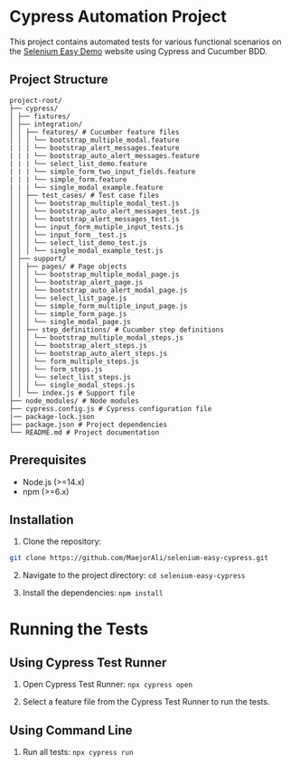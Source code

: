 # Cypress Automation Project

This project contains automated tests for various functional scenarios on the [Selenium Easy Demo](https://demo.seleniumeasy.com/) website using Cypress and Cucumber BDD.

## Project Structure

```
project-root/
├── cypress/
│ ├── fixtures/
│ ├── integration/
│ │ ├── features/ # Cucumber feature files
│ │ │ └── bootstrap_multiple_modal.feature
| | | └── bootstrap_alert_messages.feature
| | | └── bootstrap_auto_alert_messages.feature
| | | └── select_list_demo.feature
| | | └── simple_form_two_input_fields.feature
| | | └── simple_form.feature
| | | └── single_modal_example.feature
│ │ ├── test_cases/ # Test case files
│ │ │ └── bootstrap_multiple_modal_test.js
│ │ │ └── bootstrap_auto_alert_messages_test.js
│ │ │ └── bootstrap_alert_messages_test.js
│ │ │ └── input_form_mutiple_input_tests.js
│ │ │ └── input_form__test.js
│ │ │ └── select_list_demo_test.js
│ │ │ └── single_modal_example_test.js
│ ├── support/
│ │ ├── pages/ # Page objects
│ │ │ └── bootstrap_multiple_modal_page.js
│ │ │ └── bootstrap_alert_page.js
│ │ │ └── bootstrap_auto_alert_modal_page.js
│ │ │ └── select_list_page.js
│ │ │ └── simple_form_multiple_input_page.js
│ │ │ └── simple_form_page.js
│ │ │ └── single_modal_page.js
│ │ ├── step_definitions/ # Cucumber step definitions
│ │ │ └── bootstrap_multiple_modal_steps.js
│ │ │ └── bootstrap_alert_steps.js
│ │ │ └── bootstrap_auto_alert_steps.js
│ │ │ └── form_multiple_steps.js
│ │ │ └── form_steps.js
│ │ │ └── select_list_steps.js
│ │ │ └── single_modal_steps.js
│ │ └── index.js # Support file
├── node_modules/ # Node modules
├── cypress.config.js # Cypress configuration file
|── package-lock.json 
├── package.json # Project dependencies
└── README.md # Project documentation
```


## Prerequisites

- Node.js (>=14.x)
- npm (>=6.x)


## Installation

1. Clone the repository:

```bash
git clone https://github.com/MaejorAli/selenium-easy-cypress.git
```

2. Navigate to the project directory:  ```cd selenium-easy-cypress```


3. Install the dependencies:  ```npm install```


# Running the Tests
## Using Cypress Test Runner

1. Open Cypress Test Runner:  ``` npx cypress open ```


2. Select a feature file from the Cypress Test Runner to run the tests.


## Using Command Line

1. Run all tests:  ``` npx cypress run ```

